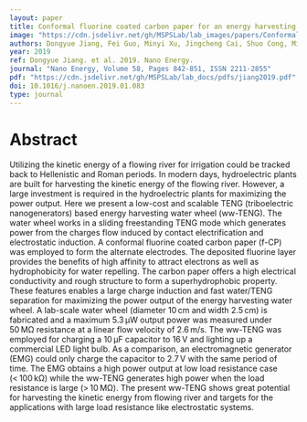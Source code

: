 ```yaml
---
layout: paper
title: Conformal fluorine coated carbon paper for an energy harvesting water wheel
image: "https://cdn.jsdelivr.net/gh/MSPSLab/lab_images/papers/Conformal-fluorine-coated.png"
authors: Dongyue Jiang, Fei Guo, Minyi Xu, Jingcheng Cai, Shuo Cong, Ming Jia, Guijun Chen, Yongchen Song
year: 2019
ref: Dongyue Jiang. et al. 2019. Nano Energy.
journal: "Nano Energy, Volume 58, Pages 842-851, ISSN 2211-2855"
pdf: "https://cdn.jsdelivr.net/gh/MSPSLab/lab_docs/pdfs/jiang2019.pdf"
doi: 10.1016/j.nanoen.2019.01.083
type: journal
---
```


# Abstract

Utilizing the kinetic energy of a flowing river for irrigation could be tracked back to Hellenistic and Roman periods. In modern days, hydroelectric plants are built for harvesting the kinetic energy of the flowing river. However, a large investment is required in the hydroelectric plants for maximizing the power output. Here we present a low-cost and scalable TENG (triboelectric nanogenerators) based energy harvesting water wheel (ww-TENG). The water wheel works in a sliding freestanding TENG mode which generates power from the charges flow induced by contact electrification and electrostatic induction. A conformal fluorine coated carbon paper (f-CP) was employed to form the alternate electrodes. The deposited fluorine layer provides the benefits of high affinity to attract electrons as well as hydrophobicity for water repelling. The carbon paper offers a high electrical conductivity and rough structure to form a superhydrophobic property. These features enables a large charge induction and fast water/TENG separation for maximizing the power output of the energy harvesting water wheel. A lab-scale water wheel (diameter 10 cm and width 2.5 cm) is fabricated and a maximum 5.3 μW output power was measured under 50 MΩ resistance at a linear flow velocity of 2.6 m/s. The ww-TENG was employed for charging a 10 μF capacitor to 16 V and lighting up a commercial LED light bulb. As a comparison, an electromagnetic generator (EMG) could only charge the capacitor to 2.7 V with the same period of time. The EMG obtains a high power output at low load resistance case (< 100 kΩ) while the ww-TENG generates high power when the load resistance is large (> 10 MΩ). The present ww-TENG shows great potential for harvesting the kinetic energy from flowing river and targets for the applications with large load resistance like electrostatic systems.



